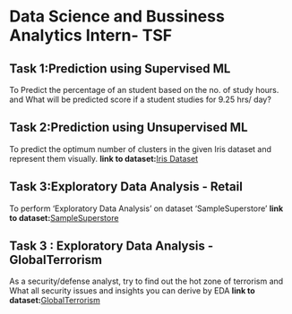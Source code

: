# Data Science and Bussiness Analytics Intern- TSF
## Task 1:Prediction using Supervised ML
  To Predict the percentage of an student based on the no. of study hours.
  and What will be predicted score if a student studies for 9.25 hrs/ day?
  
## Task 2:Prediction using Unsupervised ML
   To predict the optimum number of clusters in the given Iris dataset and represent them visually.
     **link to dataset:**[Iris Dataset](https://drive.google.com/file/d/11Iq7YvbWZbt8VXjfm06brx66b10YiwK-/view)
     
## Task 3:Exploratory Data Analysis - Retail
   To perform ‘Exploratory Data Analysis’ on dataset ‘SampleSuperstore’
     **link to dataset:**[SampleSuperstore](https://drive.google.com/file/d/1lV7is1B566UQPYzzY8R2ZmOritTW299S/view)
     
## Task 3 : Exploratory Data Analysis - GlobalTerrorism
   As a security/defense analyst, try to find out the hot zone of terrorism and What all security issues and insights you can derive by EDA
    **link to dataset:**[GlobalTerrorism](https://drive.google.com/file/d/1luTU7xBvI7QAGPbQMxEHcgKUi9d6UeP_/view)
     
     
  
  
  
   
   
